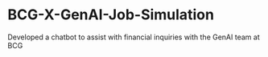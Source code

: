# BCG-X-GenAI-Job-Simulation
Developed a chatbot to assist with financial inquiries with the GenAI team at BCG
